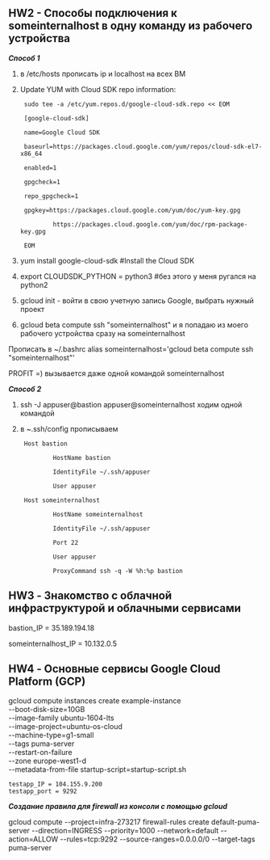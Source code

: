 ## HW2 - Cпособы подключения к someinternalhost в одну команду из рабочего устройства

***Способ 1***

1) в /etc/hosts прописать ip и localhost на всех ВМ

2) Update YUM with Cloud SDK repo information:

        sudo tee -a /etc/yum.repos.d/google-cloud-sdk.repo << EOM

        [google-cloud-sdk]

        name=Google Cloud SDK

        baseurl=https://packages.cloud.google.com/yum/repos/cloud-sdk-el7-x86_64

        enabled=1

        gpgcheck=1

        repo_gpgcheck=1

        gpgkey=https://packages.cloud.google.com/yum/doc/yum-key.gpg

                https://packages.cloud.google.com/yum/doc/rpm-package-key.gpg

        EOM

3) yum install google-cloud-sdk #Install the Cloud SDK

4) export CLOUDSDK_PYTHON = python3 #без этого у меня ругался на python2

5) gcloud init - войти в свою учетную запись Google, выбрать нужный проект

6) gcloud beta compute ssh  "someinternalhost" и я попадаю из моего рабочего устройства сразу на someinternalhost

Прописать в ~/.bashrc alias someinternalhost='gcloud beta compute ssh  "someinternalhost"'

PROFIT =) вызывается даже одной командой someinternalhost

***Способ 2***

1) ssh -J  appuser@bastion appuser@someinternalhost ходим одной командой

2) в ~.ssh/config прописываем

        Host bastion

                HostName bastion

                IdentityFile ~/.ssh/appuser

                User appuser

        Host someinternalhost

                HostName someinternalhost

                IdentityFile ~/.ssh/appuser

                Port 22

                User appuser

                ProxyCommand ssh -q -W %h:%p bastion

## HW3 - Знакомство с облачной инфраструктурой и облачными сервисами

bastion_IP = 35.189.194.18

someinternalhost_IP = 10.132.0.5

## HW4 - Основные сервисы Google Cloud Platform (GCP)

gcloud compute instances create example-instance \
    --boot-disk-size=10GB \
    --image-family ubuntu-1604-lts \
    --image-project=ubuntu-os-cloud \
    --machine-type=g1-small \
    --tags puma-server \
    --restart-on-failure \
    --zone europe-west1-d \
    --metadata-from-file startup-script=startup-script.sh
```
testapp_IP = 104.155.9.200
testapp_port = 9292
```

***Создание правила для firewall из консоли с помощью gcloud***

gcloud compute --project=infra-273217 firewall-rules create default-puma-server --direction=INGRESS --priority=1000 --network=default --action=ALLOW --rules=tcp:9292 --source-ranges=0.0.0.0/0 --target-tags puma-server

